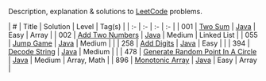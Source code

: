 Description, explanation & solutions to [LeetCode](https://leetcode.com/) problems.

| # | Title | Solution | Level | Tag(s) |
| :- | :- | :- | :- |
| 001 | [Two Sum](TwoSum) | [Java](TwoSum/Solution.java) | Easy | Array |
| 002 | [Add Two Numbers](AddTwoNumbers) | [Java](AddTwoNumbers/Solution.java) | Medium | Linked List |
| 055 | [Jump Game](JumpGame) | [Java](JumpGame/Solution.java) | Medium | |
| 258 | [Add Digits](AddDigits) | [Java](AddDigits/Solution.java) | Easy | |
| 394 | [Decode String](DecodeString) | [Java](DecodeString/Solution.java) | Medium | |
| 478 | [Generate Random Point In A Circle](GenerateRandomPointInACircle) | [Java](GenerateRandomPointInACircle/Solution.java) | Medium | Array, Math |
| 896 | [Monotonic Array](MonotonicArray) | [Java](MonotonicArray/Solution.java) | Easy | Array |
